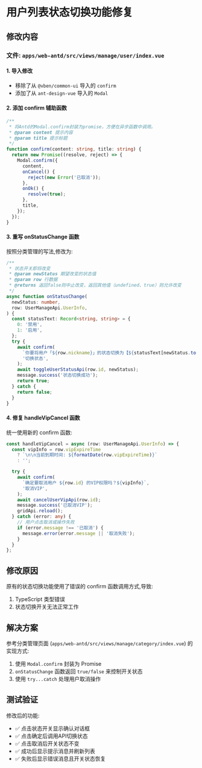 # 用户列表状态切换功能修复

## 修改内容

### 文件: `apps/web-antd/src/views/manage/user/index.vue`

#### 1. 导入修改
- 移除了从 `@vben/common-ui` 导入的 `confirm`
- 添加了从 `ant-design-vue` 导入的 `Modal`

#### 2. 添加 confirm 辅助函数
```typescript
/**
 * 将Antd的Modal.confirm封装为promise，方便在异步函数中调用。
 * @param content 提示内容
 * @param title 提示标题
 */
function confirm(content: string, title: string) {
  return new Promise((resolve, reject) => {
    Modal.confirm({
      content,
      onCancel() {
        reject(new Error('已取消'));
      },
      onOk() {
        resolve(true);
      },
      title,
    });
  });
}
```

#### 3. 重写 onStatusChange 函数
按照分类管理的写法,修改为:
```typescript
/**
 * 状态开关即将改变
 * @param newStatus 期望改变的状态值
 * @param row 行数据
 * @returns 返回false则中止改变，返回其他值（undefined、true）则允许改变
 */
async function onStatusChange(
  newStatus: number,
  row: UserManageApi.UserInfo,
) {
  const statusText: Record<string, string> = {
    0: '禁用',
    1: '启用',
  };
  try {
    await confirm(
      `你要将用户「${row.nickname}」的状态切换为【${statusText[newStatus.toString()]}】吗？`,
      '切换状态',
    );
    await toggleUserStatusApi(row.id, newStatus);
    message.success('状态切换成功');
    return true;
  } catch {
    return false;
  }
}
```

#### 4. 修复 handleVipCancel 函数
统一使用新的 confirm 函数:
```typescript
const handleVipCancel = async (row: UserManageApi.UserInfo) => {
  const vipInfo = row.vipExpireTime
    ? `\n\n当前到期时间: ${formatDate(row.vipExpireTime)}`
    : '';

  try {
    await confirm(
      `确定要取消用户 ${row.id} 的VIP权限吗？${vipInfo}`,
      '取消VIP',
    );
    await cancelUserVipApi(row.id);
    message.success('已取消VIP');
    gridApi.reload();
  } catch (error: any) {
    // 用户点击取消或操作失败
    if (error.message !== '已取消') {
      message.error(error.message || '取消失败');
    }
  }
};
```

## 修改原因

原有的状态切换功能使用了错误的 confirm 函数调用方式,导致:
1. TypeScript 类型错误
2. 状态切换开关无法正常工作

## 解决方案

参考分类管理页面 (`apps/web-antd/src/views/manage/category/index.vue`) 的实现方式:
1. 使用 `Modal.confirm` 封装为 Promise
2. `onStatusChange` 函数返回 `true/false` 来控制开关状态
3. 使用 `try...catch` 处理用户取消操作

## 测试验证

修改后的功能:
- ✅ 点击状态开关显示确认对话框
- ✅ 点击确定后调用API切换状态
- ✅ 点击取消后开关状态不变
- ✅ 成功后显示提示消息并刷新列表
- ✅ 失败后显示错误消息且开关状态恢复
